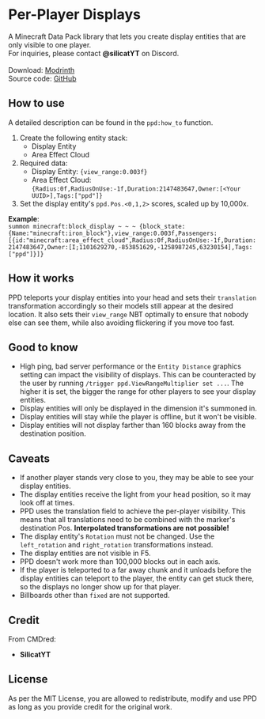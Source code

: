 # Per-Player Displays
A Minecraft Data Pack library that lets you create display entities that are only visible to one player.\
For inquiries, please contact **@silicatYT** on Discord.\
\
Download: [Modrinth](https://modrinth.com/datapack/per-player-displays)\
Source code: [GitHub](https://github.com/CMDred/Per-Player-Displays)

## How to use
A detailed description can be found in the `ppd:how_to` function.
1. Create the following entity stack:
    - Display Entity
    - Area Effect Cloud
2. Required data:
    - Display Entity: `{view_range:0.003f}`
    - Area Effect Cloud: `{Radius:0f,RadiusOnUse:-1f,Duration:2147483647,Owner:[<Your UUID>],Tags:["ppd"]}`
3. Set the display entity's `ppd.Pos.<0,1,2>` scores, scaled up by 10,000x.

**Example**:\
`summon minecraft:block_display ~ ~ ~ {block_state:{Name:"minecraft:iron_block"},view_range:0.003f,Passengers:[{id:"minecraft:area_effect_cloud",Radius:0f,RadiusOnUse:-1f,Duration:2147483647,Owner:[I;1101629270,-853851629,-1258987245,63230154],Tags:["ppd"]}]}`

## How it works
PPD teleports your display entities into your head and sets their `translation` transformation accordingly so their models still appear at the desired location. It also sets their `view_range` NBT optimally to ensure that nobody else can see them, while also avoiding flickering if you move too fast.

## Good to know
- High ping, bad server performance or the `Entity Distance` graphics setting can impact the visibility of displays. This can be counteracted by the user by running `/trigger ppd.ViewRangeMultiplier set ...`. The higher it is set, the bigger the range for other players to see your display entities.
- Display entities will only be displayed in the dimension it's summoned in.
- Display entities will stay while the player is offline, but it won't be visible.
- Display entities will not display farther than 160 blocks away from the destination position.

## Caveats
- If another player stands very close to you, they may be able to see your display entities.
- The display entities receive the light from your head position, so it may look off at times.
- PPD uses the translation field to achieve the per-player visibility. This means that all translations need to be combined with the marker's destination Pos. **Interpolated transformations are not possible!**
- The display entity's `Rotation` must not be changed. Use the `left_rotation` and `right_rotation` transformations instead.
- The display entities are not visible in F5.
- PPD doesn't work more than 100,000 blocks out in each axis.
- If the player is teleported to a far away chunk and it unloads before the display entities can teleport to the player, the entity can get stuck there, so the displays no longer show up for that player.
- Billboards other than `fixed` are not supported.

## Credit
From CMDred:
- **SilicatYT**

## License
As per the MIT License, you are allowed to redistribute, modify and use PPD as long as you provide credit for the original work.

